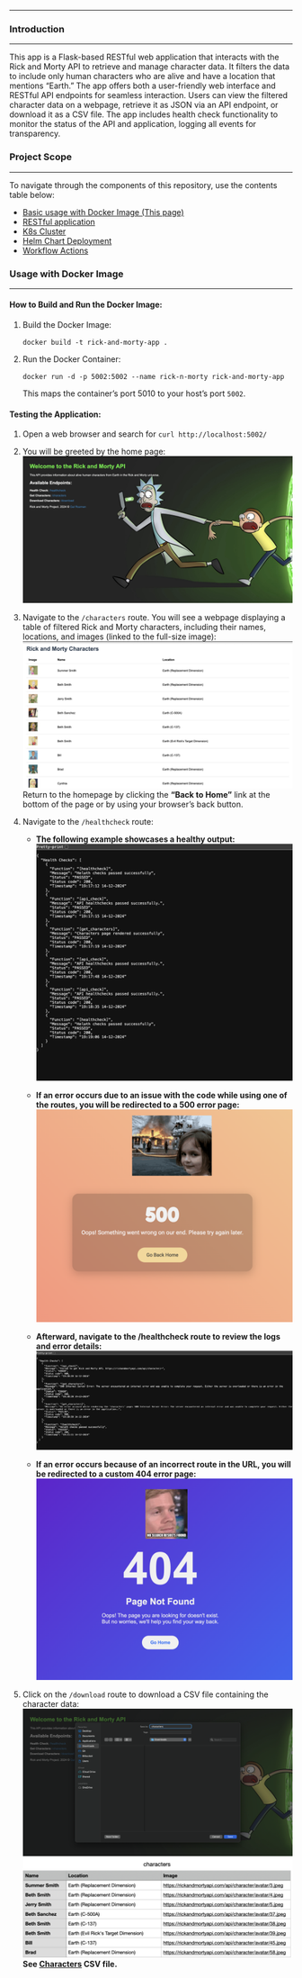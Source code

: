 ----
### Introduction
---
This app is a Flask-based RESTful web application that interacts with the Rick and Morty API to retrieve and manage character data. It filters the data to include only human characters who are alive and have a location that mentions “Earth.” The app offers both a user-friendly web interface and RESTful API endpoints for seamless interaction. Users can view the filtered character data on a webpage, retrieve it as JSON via an API endpoint, or download it as a CSV file. The app includes health check functionality to monitor the status of the API and application, logging all events for transparency.
### Project Scope
---
To navigate through the components of this repository, use the contents table below:
- [Basic usage with Docker Image (This page)](https://github.com/ThePinkPanther96/r-m-api-k8s-pipline/blob/main/README.md)
- [RESTful application](https://github.com/ThePinkPanther96/r-m-api-k8s-pipline/blob/main/app/README.md)
- [K8s Cluster](https://github.com/ThePinkPanther96/r-m-api-k8s-pipline/blob/main/k8s/README.md)
- [Helm Chart Deployment](https://github.com/ThePinkPanther96/r-m-api-k8s-pipline/blob/main/helm/rick-n-morty/README.md)
- [Workflow Actions](https://github.com/ThePinkPanther96/r-m-api-k8s-pipline/blob/main/.github/workflows/README.md)

### Usage with Docker Image
---
#### How to Build and Run the Docker Image:

1. Build the Docker Image:
	```shell
	docker build -t rick-and-morty-app .
	```
2. Run the Docker Container:
	```shell
	docker run -d -p 5002:5002 --name rick-n-morty rick-and-morty-app
	```
	This maps the container’s port 5010 to your host’s port `5002`.

#### Testing the Application:
1. Open a web browser and search for `curl http://localhost:5002/`
2. You will be greeted by the home page:
   ![Alt text](Templates/Homepage.png)
3. Navigate to the `/characters` route. 
   You will see a webpage displaying a table of filtered Rick and Morty characters, including their names, locations, and images (linked to the full-size image):
   ![Alt text](Templates/Characters.png)
   Return to the homepage by clicking the **“Back to Home”** link at the bottom of the page or by using your browser’s back button. 
   
4. Navigate to the `/healthcheck` route:
	- **The following example showcases a healthy output:**
	  ![Alt text](Templates/Healthchecks_paased.png)
	
	-  **If an error occurs due to an issue with the code while using one of the routes, you will be redirected to a 500 error page:**
	  ![Alt text](Templates/500.png)
	
	- **Afterward, navigate to the /healthcheck route to review the logs and error details:**
	  ![Alt text](Templates/Healthchecks_failed.png)
	
	- **If an error occurs because of an incorrect route in the URL, you will be redirected to a custom 404 error page:**
	   ![Alt text](Templates/404.png)
6. Click on the `/download` route to download a CSV file containing the character data:
   ![Alt text](Templates/CSV.png)
   ![Alt text](Templates/csv_results.png)
   **See [Characters](https://github.com/ThePinkPanther96/r-m-api-k8s-pipline/blob/main/Templates/characters.csv) CSV file.**
